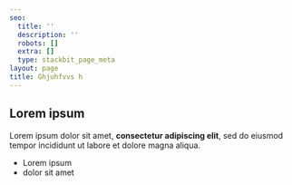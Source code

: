```yaml
---
seo:
  title: ''
  description: ''
  robots: []
  extra: []
  type: stackbit_page_meta
layout: page
title: Ghjuhfvvs h
---
```

## Lorem ipsum

Lorem ipsum dolor sit amet, **consectetur adipiscing elit**, sed do eiusmod tempor incididunt ut labore et dolore magna aliqua.

- Lorem ipsum
- dolor sit amet